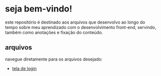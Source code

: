 # seja bem-vindo!
este repositório é destinado aos arquivos que desenvolvo ao longo do tempo sobre meu aprendizado com o desenvolvimento front-end, servindo, também como anotações e fixação do conteúdo.

## arquivos
navegue diretamente para os arquivos desejado:

* [tela de login](./login/)